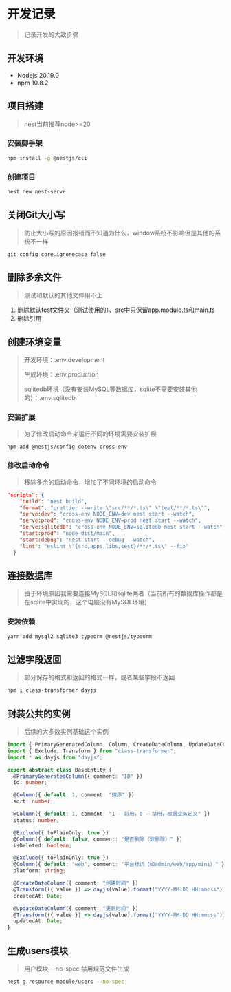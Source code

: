 # 开发记录

> 记录开发的大致步骤





## 开发环境

- Nodejs 20.19.0
- npm 10.8.2



## 项目搭建

> nest当前推荐node>=20



### 安装脚手架

```bash
npm install -g @nestjs/cli
```



### 创建项目

```bash
nest new nest-serve
```



## 关闭Git大小写

> 防止大小写的原因报错而不知道为什么，window系统不影响但是其他的系统不一样

```
git config core.ignorecase false
```





## 删除多余文件

> 测试和默认的其他文件用不上

1. 删除默认test文件夹（测试使用的）、src中只保留app.module.ts和main.ts
2. 删除引用





## 创建环境变量

> 开发环境：.env.development
>
> 生成环境：.env.production
>
> sqlitedb环境（没有安装MySQL等数据库，sqlite不需要安装其他的）：.env.sqlitedb



### 安装扩展

> 为了修改启动命令来运行不同的环境需要安装扩展

```bash
npm add @nestjs/config dotenv cross-env 
```



### 修改启动命令

> 移除多余的启动命令，增加了不同环境的启动命令

```json
"scripts": {
    "build": "nest build",
    "format": "prettier --write \"src/**/*.ts\" \"test/**/*.ts\"",
    "serve:dev": "cross-env NODE_ENV=dev nest start --watch",
    "serve:prod": "cross-env NODE_ENV=prod nest start --watch",
    "serve:sqlitedb": "cross-env NODE_ENV=sqlitedb nest start --watch",
    "start:prod": "node dist/main",
    "start:debug": "nest start --debug --watch",
    "lint": "eslint \"{src,apps,libs,test}/**/*.ts\" --fix"
  }
```





## 连接数据库

> 由于环境原因我需要连接MySQL和sqlite两者（当前所有的数据库操作都是在sqlite中实现的，这个电脑没有MySQL环境）

### 安装依赖

```bash
yarn add mysql2 sqlite3 typeorm @nestjs/typeorm
```



## 过滤字段返回

> 部分保存的格式和返回的格式一样，或者某些字段不返回

```bash
npm i class-transformer dayjs
```



## 封装公共的实例

> 后续的大多数实例基础这个实例

```typescript
import { PrimaryGeneratedColumn, Column, CreateDateColumn, UpdateDateColumn } from "typeorm";
import { Exclude, Transform } from "class-transformer";
import * as dayjs from "dayjs";

export abstract class BaseEntity {
  @PrimaryGeneratedColumn({ comment: "ID" })
  id: number;

  @Column({ default: 1, comment: "排序" })
  sort: number;

  @Column({ default: 1, comment: "1 - 启用，0 - 禁用，根据业务定义" })
  status: number;

  @Exclude({ toPlainOnly: true })
  @Column({ default: false, comment: "是否删除（软删除）" })
  isDeleted: boolean;

  @Exclude({ toPlainOnly: true })
  @Column({ default: "web", comment: "平台标识（如admin/web/app/mini）" })
  platform: string;

  @CreateDateColumn({ comment: "创建时间" })
  @Transform(({ value }) => dayjs(value).format("YYYY-MM-DD HH:mm:ss"))
  createdAt: Date;

  @UpdateDateColumn({ comment: "更新时间" })
  @Transform(({ value }) => dayjs(value).format("YYYY-MM-DD HH:mm:ss"))
  updatedAt: Date;
}

```



## 生成users模块

> 用户模块  --no-spec 禁用规范文件生成

```bash
nest g resource module/users --no-spec
```

